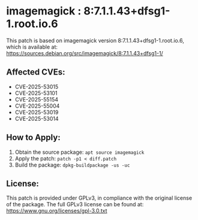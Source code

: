 # imagemagick : 8:7.1.1.43+dfsg1-1.root.io.6

This patch is based on imagemagick version 8:7.1.1.43+dfsg1-1.root.io.6, which is available at:
https://sources.debian.org/src/imagemagick/8:7.1.1.43+dfsg1-1/

## Affected CVEs:
- CVE-2025-53015
- CVE-2025-53101
- CVE-2025-55154
- CVE-2025-55004
- CVE-2025-53019
- CVE-2025-53014

## How to Apply:
1. Obtain the source package: `apt source imagemagick`
2. Apply the patch: `patch -p1 < diff.patch`
3. Build the package: `dpkg-buildpackage -us -uc`

## License:
This patch is provided under GPLv3, in compliance with the original license of the package.
The full GPLv3 license can be found at: https://www.gnu.org/licenses/gpl-3.0.txt
